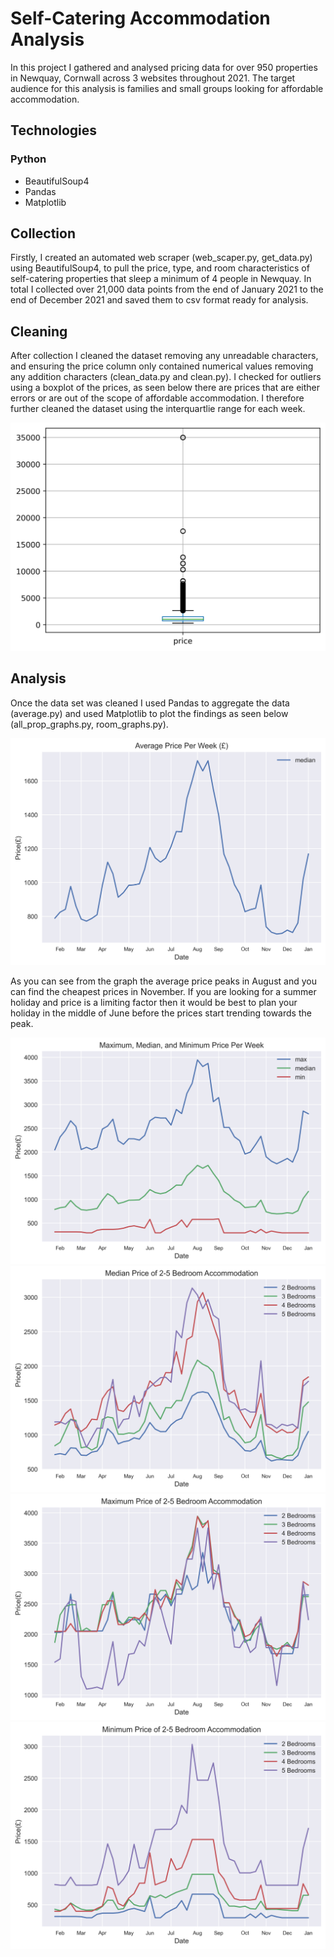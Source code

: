 # Self-Catering Accommodation Analysis

In this project I gathered and analysed pricing data for over 950 properties in Newquay, Cornwall across 3 websites throughout 2021. The target audience for this analysis is families and small groups looking for affordable accommodation.

## Technologies
### Python
- BeautifulSoup4
- Pandas
- Matplotlib

## Collection
Firstly, I created an automated web scraper (web_scaper.py, get_data.py) using BeautifulSoup4, to pull the price, type, and room characteristics of self-catering properties that sleep a minimum of 4 people in Newquay. In total I collected over 21,000 data points from the end of January 2021 to the end of December 2021 and saved them to csv format ready for analysis.

## Cleaning
After collection I cleaned the dataset removing any unreadable characters, and ensuring the price column only contained numerical values removing any addition characters (clean_data.py and clean.py). I checked for outliers using a boxplot of the prices, as seen below there are prices that are either errors or are out of the scope of affordable accommodation. I therefore further cleaned the dataset using the interquartlie range for each week. 

![Boxplot of Price (£)](/analysis/graphs/price_boxplot.png)



## Analysis
 Once the data set was cleaned I used Pandas to aggregate the data (average.py) and used Matplotlib to plot the findings as seen below (all_prop_graphs.py, room_graphs.py).

![Average Price Per Week(£)](/analysis/graphs/average.png)

As you can see from the graph the average price peaks in August and you can find the cheapest prices in November. If you are looking for a summer holiday and price is a limiting factor then it would be best to plan your holiday in the middle of June before the prices start trending towards the peak.

![Maximum, Median, and Minimum Price Per Week(£)](/analysis/graphs/max_med_min.png)
![Average Price of 2-5 Bedroom Accommodation(£)](/analysis/graphs/average_bedrooms.png)
![Maximum Price of 2-5 Bedroom Accommodation(£)](/analysis/graphs/maximum_bedrooms.png)
![Minimum Price of 2-5 Bedroom Accommodation(£)](/analysis/graphs/minimum_bedrooms.png)
